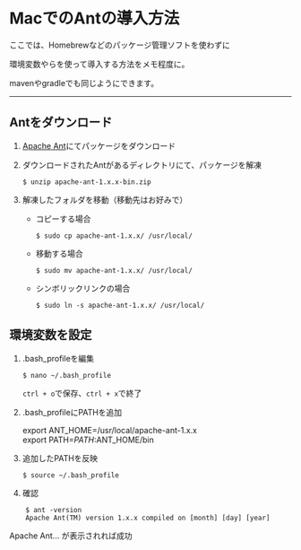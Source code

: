 # MacでのAntの導入方法
ここでは、Homebrewなどのパッケージ管理ソフトを使わずに  

環境変数やらを使って導入する方法をメモ程度に。

mavenやgradleでも同じようにできます。

---

## Antをダウンロード

1. [Apache Ant](http://ant.apache.org/)にてパッケージをダウンロード

2. ダウンロードされたAntがあるディレクトリにて、パッケージを解凍

    `$ unzip apache-ant-1.x.x-bin.zip`

3. 解凍したフォルダを移動（移動先はお好みで）

    * コピーする場合

        `$ sudo cp apache-ant-1.x.x/ /usr/local/`

    * 移動する場合

        `$ sudo mv apache-ant-1.x.x/ /usr/local/`

    * シンボリックリンクの場合

        `$ sudo ln -s apache-ant-1.x.x/ /usr/local/`

## 環境変数を設定

1. .bash_profileを編集

    `$ nano ~/.bash_profile`

    `ctrl + o`で保存、`ctrl + x`で終了

2. .bash_profileにPATHを追加

    export ANT_HOME=/usr/local/apache-ant-1.x.x  
    export PATH=$PATH:$ANT_HOME/bin

3. 追加したPATHを反映

    `$ source ~/.bash_profile`

4. 確認
```
    $ ant -version
    Apache Ant(TM) version 1.x.x compiled on [month] [day] [year]
```
Apache Ant... が表示されれば成功

